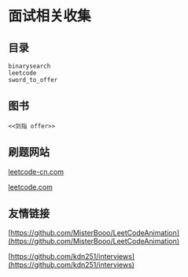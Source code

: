 # 面试相关收集

## 目录

```
binarysearch
leetcode
sword_to_offer
```

## 图书

```
<<剑指 offer>>
```

## 刷题网站

[leetcode-cn.com](https://leetcode-cn.com/)

[leetcode.com](https://leetcode.com/)

## 友情链接

[https://github.com/MisterBooo/LeetCodeAnimation](https://github.com/MisterBooo/LeetCodeAnimation)

[https://github.com/kdn251/interviews](https://github.com/kdn251/interviews)

